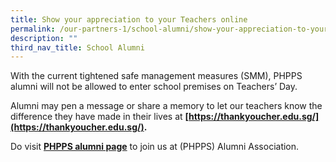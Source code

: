 ```yaml
---
title: Show your appreciation to your Teachers online
permalink: /our-partners-1/school-alumni/show-your-appreciation-to-your-teachers-online/
description: ""
third_nav_title: School Alumni
---
```

With the current tightened safe management measures (SMM), PHPPS alumni will not be allowed to enter school premises on Teachers’ Day.  
  
Alumni may pen a message or share a memory to let our teachers know the difference they have made in their lives at **[https://thankyoucher.edu.sg/](https://thankyoucher.edu.sg/).**  
  

Do visit [**PHPPS alumni page**](https://staging.d3ud1e33ljueqf.amplifyapp.com/our-partners-1/school-alumni) to join us at (PHPPS) Alumni Association.